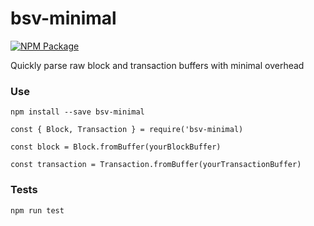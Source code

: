 # bsv-minimal

[![NPM Package](https://img.shields.io/npm/v/bsv-minimal.svg?style=flat-square)](https://www.npmjs.org/package/bsv-minimal)

Quickly parse raw block and transaction buffers with minimal overhead

### Use

`npm install --save bsv-minimal`

```
const { Block, Transaction } = require('bsv-minimal)

const block = Block.fromBuffer(yourBlockBuffer)

const transaction = Transaction.fromBuffer(yourTransactionBuffer)
```

### Tests

`npm run test`